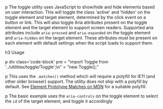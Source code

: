 p The toggle utility uses JavaScript to show/hide and hide elements based on user interaction. This will toggle the class 'active' and 'hidden' on the toggle element and target element, determined by the click event on a button or link. This will also toggle Aria attributes present on the toggle element and the target element to support screen readers. Supported aria attributes include <code>aria-pressed</code> and <code>aria-expanded</code> on the toggle element and <code>aria-hidden</code> on the target element. These attributes must be present on each element with default settings when the script loads to support them.

h3 Usage

p
  div class='code-block'
    pre
      = "import Toggle from '../utilities/toggle/Toggle';\n"
      = "new Toggle();"

p This uses the <code>.matches()</code> method which will require a polyfill for IE11 (and other older browser) support. The utility does not ship with a polyfill by default. See <a href='https://polyfill.io/v2/docs/features/#Element_prototype_matches'>Element Prototype Matches on MDN</a> for a suitable polyfill.

p The basic example uses the <code>aria-controls</code> on the toggle element to select the <code>id</code> of the target element, and toggle it accordingly
